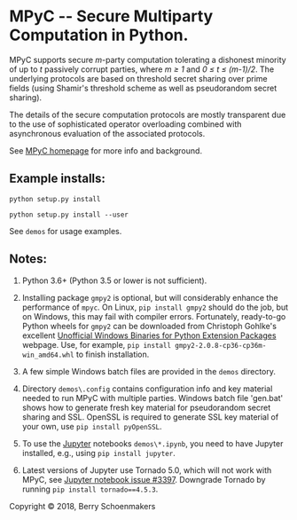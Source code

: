 # MPyC -- Secure Multiparty Computation in Python.

MPyC supports secure *m*-party computation tolerating a dishonest minority of up to *t* passively corrupt parties,
where *m &ge; 1* and *0 &le; t &le; (m-1)/2*. The underlying protocols are based on threshold secret sharing over prime
fields (using Shamir's threshold scheme as well as pseudorandom secret sharing).

The details of the secure computation protocols are mostly transparent due to the use of sophisticated operator overloading
combined with asynchronous evaluation of the associated protocols.

See [MPyC homepage](https://www.win.tue.nl/~berry/mpyc/) for more info and background.

## Example installs:

`python setup.py install`

`python setup.py install --user`

See `demos` for usage examples.

## Notes:

1. Python 3.6+ (Python 3.5 or lower is not sufficient).

2. Installing package `gmpy2` is optional, but will considerably enhance the performance of `mpyc`.
On Linux, `pip install gmpy2` should do the job, but on Windows, this may fail with compiler errors.
Fortunately, ready-to-go Python wheels for `gmpy2` can be downloaded from Christoph Gohlke's excellent
[Unofficial Windows Binaries for Python Extension Packages](https://www.lfd.uci.edu/~gohlke/pythonlibs/) webpage.
Use, for example, `pip install gmpy2-2.0.8-cp36-cp36m-win_amd64.whl` to finish installation.

3. A few simple Windows batch files are provided in the `demos` directory.

4. Directory `demos\.config` contains configuration info and key material needed to run MPyC with 
multiple parties. Windows batch file 'gen.bat' shows how to generate fresh key material for pseudorandom 
secret sharing and SSL. OpenSSL is required to generate SSL key material of your own, use `pip install pyOpenSSL`.

5. To use the [Jupyter](https://jupyter.org/) notebooks `demos\*.ipynb`, 
you need to have Jupyter installed, e.g., using `pip install jupyter`. 
 
6. Latest versions of Jupyter use Tornado 5.0, which will not work with MPyC, see
[Jupyter notebook issue #3397](https://github.com/jupyter/notebook/issues/3397).
Downgrade Tornado by running `pip install tornado==4.5.3`.

Copyright &copy; 2018, Berry Schoenmakers
